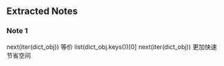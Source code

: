 ## Extracted Notes

### Note 1
next(iter(dict_obj)) 等价 list(dict_obj.keys())[0]
next(iter(dict_obj)) 更加快速 节省空间

